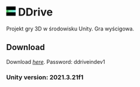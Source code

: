 # <img src="Assets/Art/icon.png" width="25" height="25"> DDrive

Projekt gry 3D w środowisku Unity. Gra wyścigowa.

## Download

Download _[here](https://damijjj.itch.io/ddrive)_.
Password: ddriveindev1

### Unity version: 2021.3.21f1
